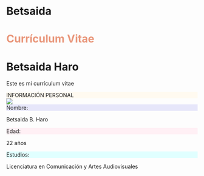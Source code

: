 # Betsaida
<h1 style="color:#E9967A"> Currículum Vitae</h1>



<!DOCTYPE html>
<html>
<head>
<title>Currículum Vitae</title>
  <meta charset="utf-8">
  <meta name="viewport" content="width=device-width, initial-scale=1">
  <link rel="stylesheet" href="https://maxcdn.bootstrapcdn.com/bootstrap/4.5.2/css/bootstrap.min.css">
  <script src="https://ajax.googleapis.com/ajax/libs/jquery/3.5.1/jquery.min.js"></script>
  <script src="https://cdnjs.cloudflare.com/ajax/libs/popper.js/1.16.0/umd/popper.min.js"></script>
  <script src="https://maxcdn.bootstrapcdn.com/bootstrap/4.5.2/js/bootstrap.min.js"></script>
</head>
<body>

<h1>Betsaida Haro</h1> 
<p>Este es mi currículum vitae</p>

<div style="background-color:#FFFAF0">INFORMACIÓN PERSONAL</div>

 
<img src="https://www.w3schools.com/html/BC1C3CE3-F263-46FF-9D87-B15E0F0BFC28.JPG" class="rounded-circle">
<div style="background-color:#E6E6FA">Nombre:</div><p>Betsaida B. Haro</p>
<div style="background-color:#FFF0F5">Edad:</div><p>22 años</p>
<div style="background-color:#E0FFFF">Estudios:</div><p>Licenciatura en Comunicación y Artes Audiovisuales</p>


</body>
</html>


